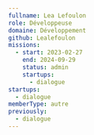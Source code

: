 ```yaml
---
fullname: Lea Lefoulon
role: Développeuse
domaine: Développement
github: Lealefoulon
missions:
  - start: 2023-02-27
    end: 2024-09-29
    status: admin
    startups:
      - dialogue
startups:
  - dialogue
memberType: autre
previously:
  - dialogue
---
```

